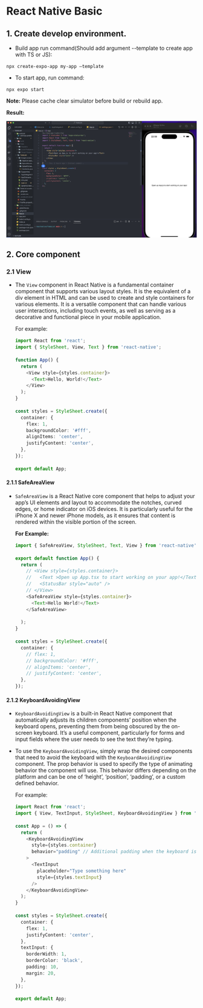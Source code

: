 # React Native Basic

## 1. Create develop environment.

- Build app run command(Should add argument --template to create app with TS or JS):

```
npx create-expo-app my-app —template
```

- To start app, run command:

```
npx expo start
```

**Note:** Please cache clear simulator before build or rebuild app.

**Result:**

![result setup](</Documents/images/result_setup.png>)

## 2. Core component

### 2.1 View

- The `View` component in React Native is a fundamental container component that supports various layout styles. It is the equivalent of a div element in HTML and can be used to create and style containers for various elements. It is a versatile component that can handle various user interactions, including touch events, as well as serving as a decorative and functional piece in your mobile application.

  For example:

  ```typescript
  import React from 'react';
  import { StyleSheet, View, Text } from 'react-native';

  function App() {
    return (
      <View style={styles.container}>
        <Text>Hello, World!</Text>
      </View>
    );
  }

  const styles = StyleSheet.create({
    container: {
      flex: 1,
      backgroundColor: '#fff',
      alignItems: 'center',
      justifyContent: 'center',
    },
  });

  export default App;
  ```

#### 2.1.1 SafeAreaView

- `SafeAreaView` is a React Native core component that helps to adjust your app’s UI elements and layout to accommodate the notches, curved edges, or home indicator on iOS devices. It is particularly useful for the iPhone X and newer iPhone models, as it ensures that content is rendered within the visible portion of the screen.

  **For Example:**

  ```typescript
  import { SafeAreaView, StyleSheet, Text, View } from 'react-native';

  export default function App() {
    return (
      // <View style={styles.container}>
      //   <Text >Open up App.tsx to start working on your app!</Text>
      //   <StatusBar style="auto" />
      // </View>
      <SafeAreaView style={styles.container}>
        <Text>Hello World!</Text>
      </SafeAreaView>

    );
  }

  const styles = StyleSheet.create({
    container: {
      // flex: 1,
      // backgroundColor: '#fff',
      // alignItems: 'center',
      // justifyContent: 'center',
    },
  });
  ```

#### 2.1.2 KeyboardAvoidingView

- `KeyboardAvoidingView` is a built-in React Native component that automatically adjusts its children components’ position when the keyboard opens, preventing them from being obscured by the on-screen keyboard. It’s a useful component, particularly for forms and input fields where the user needs to see the text they’re typing.

- To use the `KeyboardAvoidingView`, simply wrap the desired components that need to avoid the keyboard with the `KeyboardAvoidingView` component. The prop behavior is used to specify the type of animating behavior the component will use. This behavior differs depending on the platform and can be one of ‘height’, ‘position’, ‘padding’, or a custom defined behavior.

  For example:

  ```typescript
  import React from 'react';
  import { View, TextInput, StyleSheet, KeyboardAvoidingView } from 'react-native';

  const App = () => {
    return (
      <KeyboardAvoidingView
        style={styles.container}
        behavior="padding" // Additional padding when the keyboard is open.
      >
        <TextInput
          placeholder="Type something here"
          style={styles.textInput}
        />
      </KeyboardAvoidingView>
    );
  }

  const styles = StyleSheet.create({
    container: {
      flex: 1,
      justifyContent: 'center',
    },
    textInput: {
      borderWidth: 1,
      borderColor: 'black',
      padding: 10,
      margin: 20,
    },
  });

  export default App;
  ```
